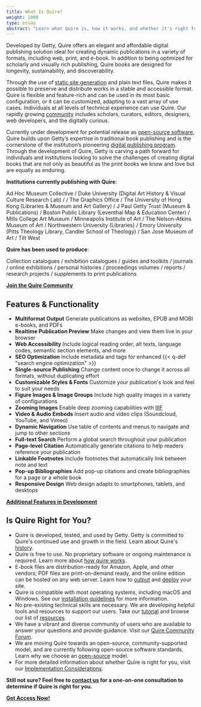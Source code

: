 ```yaml
---
title: What Is Quire?
weight: 1000
type: essay
abstract: "Learn what Quire is, how it works, and whether it's right for you"
---
```


Developed by Getty, Quire offers an elegant and affordable digital publishing solution ideal for creating dynamic
publications in a variety of formats, including web, print, and e-book. In addition to being optimized for scholarly
and visually rich publishing, Quire books are designed for longevity, sustainability, and discoverability.

Through the use of [static site generation](/about/how-it-works/) and plain text files, Quire makes it possible to preserve and distribute works in a stable and accessible format. Quire is flexible and feature-rich and can be used in its most basic configuration, or it can be customized, adapting to a  vast array of use cases. Individuals at all levels of technical experience can use Quire. Our rapidly growing [community](http://localhost:1313/community/community-showcase/) includes scholars, curators, editors, designers, web developers, and the digitally curious.

Currently under development for potential release as [open-source software](/about/open-source/), Quire builds upon Getty’s expertise in traditional book publishing and is the cornerstone of the institution’s pioneering [digital publishing program](https://www.getty.edu/publications/digital/index.html). Through the development of Quire, Getty is carving a path forward for individuals and institutions looking to solve the challenges of creating digital books that are not only as beautiful as the print books we know and love but are equally as enduring.

**Institutions currently publishing with Quire**:

Ad Hoc Museum Collective / Duke University (Digital Art History & Visual Culture Research Lab) / / The Graphics Office / The University of Hong Kong (Libraries & Museum and Art Gallery) / J Paul Getty Trust (Museum & Publications) / Boston Public Library (Leventhal Map &  Education Center) / Mills College Art Museum / Minneapolis Institute of Art / The Nelson-Atkins Museum of Art / Northwestern University (Libraries) / Emory University (Pitts Theology Library, Candler School of Theology) / San Jose Museum of Art / Tilt West

**Quire has been used to produce**:

Collection catalogues / exhibition catalogues / guides and toolkits / journals / online exhibitions / personal histories / proceedings volumes / reports / research projects / supplements to print publications

<div class="action-button">

[**Join the Quire Community**](/community/join-us/)
</div>

## Features & Functionality

<div class="feature-list">

- **Multiformat Output** Generate publications as websites, EPUB and MOBI e-books, and PDFs
- **Realtime Publication Preview** Make changes and view them live in your browser
- **Web Accessibility** Include logical reading order, alt texts, language codes, semantic section elements, and more
- **SEO Optimization** Include metadata and tags for enhanced {{< q-def "search engine optimization" >}}
- **Single-source Publishing** Change content once to change it across all formats, without duplicating effort
- **Customizable Styles & Fonts** Customize your publication's look and feel to suit your needs
- **Figure Images & Image Groups** Include high quality images in a variety of configurations
- **Zooming Images** Enable deep zooming capabilities with [IIIF](https://iiif.io/)
- **Video & Audio Embeds** Insert audio and video clips (Soundcloud, YouTube, and Vimeo)
- **Dynamic Navigation**  Use table of contents and menus to navigate and jump to other sections
- **Full-text Search** Perform a global search throughout your publication
- **Page-level Citation** Automatically generate citations to help readers reference your publication
- **Linkable Footnotes** Include footnotes that automatically link between note and text
- **Pop-up Bibliographies** Add pop-up citations and create bibliographies for a page or a whole book
- **Responsive Design** Web design adapts to smartphones, tablets, and desktops

</div>

<div class="action-button">

[**Additional Features in Development**](/about/roadmap/)
</div>

## Is Quire Right for You?

- Quire is developed, tested, and used by Getty. Getty is committed to Quire's continued use and growth in the field. Learn about Quire's [history](/about/history/).
- Quire is free to use. No proprietary software or ongoing maintenance is required. Learn more about [how quire works](/about/how-it-works/).
- E-book files are distribution-ready for Amazon, Apple, and other vendors; PDF files are print-on-demand ready, and the online edition can be hosted on any web server. Learn how to [output](/documentation/multiformat-output/) and [deploy](/documentation/site-deploy/) your site.
- Quire is compatible with most operating systems, including macOS and Windows. See our [installation guidelines](/documentation/install-uninstall/) for more information.
- No pre-existing technical skills are necessary. We are developing helpful tools and resources to support our users. Take our [tutorial](/learn/tutorial/) and browse our list of [resources](/learn/resources/).
- We have a vibrant and diverse community of users who are available to answer your questions and provide guidance. Visit our [Quire Community Forum](https://github.com/thegetty/quire/discussions).
- We are moving Quire towards an open-source, community-supported model, and are currently following open-source software standards. Learn why we choose an [open-source](/about/open-source/) model.
- For more detailed information about whether Quire is right for you, visit our [Implementation Considerations](/documentation/implementation/).

**Still not sure? Feel free to [contact us](mailto:quire@getty.edu) for a one-on-one consultation to determine if Quire is right for you.**

<div class="action-button">

[**Get Access Now!**](https://docs.google.com/forms/d/e/1FAIpQLScKOJEq9ivhwizmdazjuhxBII-s-5SUsnerWmyF8VteeeRBhA/viewform)
</div>
